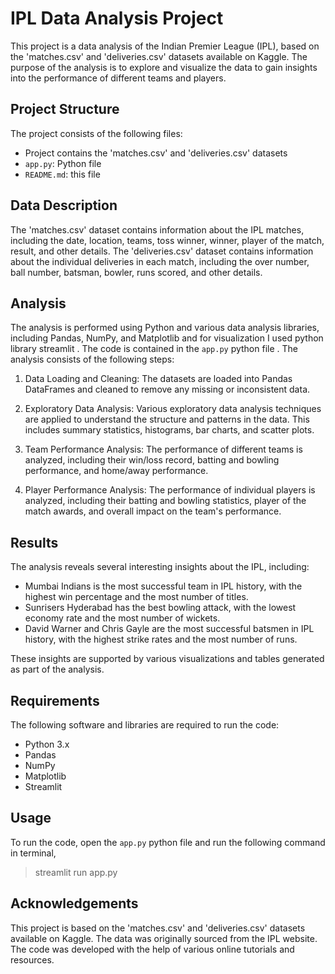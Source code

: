 # IPL Data Analysis Project

This project is a data analysis of the Indian Premier League (IPL), based on the 'matches.csv' and 'deliveries.csv' datasets available on Kaggle. The purpose of the analysis is to explore and visualize the data to gain insights into the performance of different teams and players.

## Project Structure

The project consists of the following files:

-  Project contains the 'matches.csv' and 'deliveries.csv' datasets
- `app.py`: Python file
- `README.md`: this file

## Data Description

The 'matches.csv' dataset contains information about the IPL matches, including the date, location, teams, toss winner, winner, player of the match, result, and other details. The 'deliveries.csv' dataset contains information about the individual deliveries in each match, including the over number, ball number, batsman, bowler, runs scored, and other details.

## Analysis

The analysis is performed using Python and various data analysis libraries, including Pandas, NumPy, and Matplotlib and for visualization I used python library streamlit . The code is contained in the `app.py` python file . The analysis consists of the following steps:

1. Data Loading and Cleaning: The datasets are loaded into Pandas DataFrames and cleaned to remove any missing or inconsistent data.

2. Exploratory Data Analysis: Various exploratory data analysis techniques are applied to understand the structure and patterns in the data. This includes summary statistics, histograms, bar charts, and scatter plots.

3. Team Performance Analysis: The performance of different teams is analyzed, including their win/loss record, batting and bowling performance, and home/away performance.

4. Player Performance Analysis: The performance of individual players is analyzed, including their batting and bowling statistics, player of the match awards, and overall impact on the team's performance.

## Results

The analysis reveals several interesting insights about the IPL, including:

- Mumbai Indians is the most successful team in IPL history, with the highest win percentage and the most number of titles.
- Sunrisers Hyderabad has the best bowling attack, with the lowest economy rate and the most number of wickets.
- David Warner and Chris Gayle are the most successful batsmen in IPL history, with the highest strike rates and the most number of runs.

These insights are supported by various visualizations and tables generated as part of the analysis.

## Requirements

The following software and libraries are required to run the code:

- Python 3.x
- Pandas
- NumPy
- Matplotlib
- Streamlit

## Usage

To run the code, open the `app.py` python file and run the following command in terminal,
> streamlit run app.py

## Acknowledgements

This project is based on the 'matches.csv' and 'deliveries.csv' datasets available on Kaggle. The data was originally sourced from the IPL website. The code was developed with the help of various online tutorials and resources.


